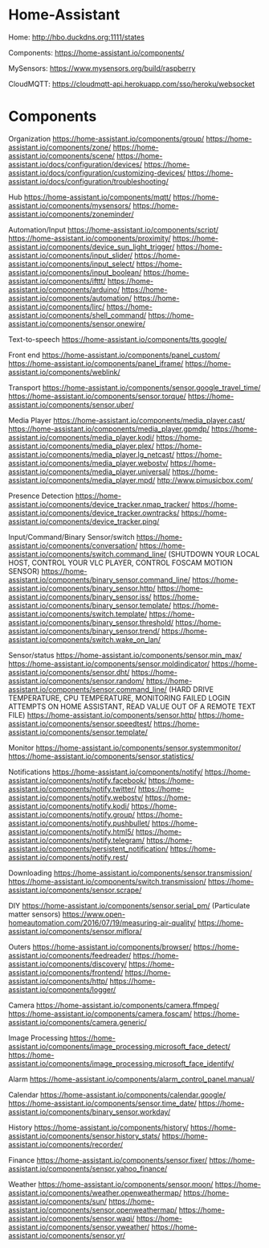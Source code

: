 # Home-Assistant


Home: http://hbo.duckdns.org:1111/states

Components: https://home-assistant.io/components/

MySensors: https://www.mysensors.org/build/raspberry

CloudMQTT: https://cloudmqtt-api.herokuapp.com/sso/heroku/websocket

# Components

Organization
https://home-assistant.io/components/group/
https://home-assistant.io/components/zone/
https://home-assistant.io/components/scene/
https://home-assistant.io/docs/configuration/devices/
https://home-assistant.io/docs/configuration/customizing-devices/
https://home-assistant.io/docs/configuration/troubleshooting/

Hub
https://home-assistant.io/components/mqtt/
https://home-assistant.io/components/mysensors/
https://home-assistant.io/components/zoneminder/

Automation/Input
https://home-assistant.io/components/script/
https://home-assistant.io/components/proximity/
https://home-assistant.io/components/device_sun_light_trigger/
https://home-assistant.io/components/input_slider/
https://home-assistant.io/components/input_select/
https://home-assistant.io/components/input_boolean/
https://home-assistant.io/components/ifttt/
https://home-assistant.io/components/arduino/
https://home-assistant.io/components/automation/
https://home-assistant.io/components/lirc/
https://home-assistant.io/components/shell_command/
https://home-assistant.io/components/sensor.onewire/

Text-to-speech
https://home-assistant.io/components/tts.google/

Front end
https://home-assistant.io/components/panel_custom/
https://home-assistant.io/components/panel_iframe/
https://home-assistant.io/components/weblink/

Transport
https://home-assistant.io/components/sensor.google_travel_time/
https://home-assistant.io/components/sensor.torque/
https://home-assistant.io/components/sensor.uber/

Media Player
https://home-assistant.io/components/media_player.cast/
https://home-assistant.io/components/media_player.gpmdp/
https://home-assistant.io/components/media_player.kodi/
https://home-assistant.io/components/media_player.plex/
https://home-assistant.io/components/media_player.lg_netcast/
https://home-assistant.io/components/media_player.webostv/
https://home-assistant.io/components/media_player.universal/
https://home-assistant.io/components/media_player.mpd/
http://www.pimusicbox.com/

Presence Detection
https://home-assistant.io/components/device_tracker.nmap_tracker/
https://home-assistant.io/components/device_tracker.owntracks/
https://home-assistant.io/components/device_tracker.ping/

Input/Command/Binary Sensor/switch
https://home-assistant.io/components/conversation/
https://home-assistant.io/components/switch.command_line/ (SHUTDOWN YOUR LOCAL HOST, CONTROL YOUR VLC PLAYER, CONTROL FOSCAM MOTION SENSOR)
https://home-assistant.io/components/binary_sensor.command_line/
https://home-assistant.io/components/binary_sensor.http/
https://home-assistant.io/components/binary_sensor.iss/
https://home-assistant.io/components/binary_sensor.template/
https://home-assistant.io/components/switch.template/
https://home-assistant.io/components/binary_sensor.threshold/
https://home-assistant.io/components/binary_sensor.trend/
https://home-assistant.io/components/switch.wake_on_lan/

Sensor/status
https://home-assistant.io/components/sensor.min_max/
https://home-assistant.io/components/sensor.moldindicator/
https://home-assistant.io/components/sensor.dht/
https://home-assistant.io/components/sensor.random/
https://home-assistant.io/components/sensor.command_line/ (HARD DRIVE TEMPERATURE, CPU TEMPERATURE, MONITORING FAILED LOGIN ATTEMPTS ON HOME ASSISTANT, READ VALUE OUT OF A REMOTE TEXT FILE)
https://home-assistant.io/components/sensor.http/
https://home-assistant.io/components/sensor.speedtest/
https://home-assistant.io/components/sensor.template/

Monitor
https://home-assistant.io/components/sensor.systemmonitor/
https://home-assistant.io/components/sensor.statistics/

Notifications
https://home-assistant.io/components/notify/
https://home-assistant.io/components/notify.facebook/
https://home-assistant.io/components/notify.twitter/
https://home-assistant.io/components/notify.webostv/
https://home-assistant.io/components/notify.kodi/
https://home-assistant.io/components/notify.group/
https://home-assistant.io/components/notify.pushbullet/
https://home-assistant.io/components/notify.html5/
https://home-assistant.io/components/notify.telegram/
https://home-assistant.io/components/persistent_notification/
https://home-assistant.io/components/notify.rest/

Downloading
https://home-assistant.io/components/sensor.transmission/
https://home-assistant.io/components/switch.transmission/
https://home-assistant.io/components/sensor.scrape/

DIY
https://home-assistant.io/components/sensor.serial_pm/ (Particulate matter sensors)
https://www.open-homeautomation.com/2016/07/19/measuring-air-quality/
https://home-assistant.io/components/sensor.miflora/

Outers
https://home-assistant.io/components/browser/
https://home-assistant.io/components/feedreader/
https://home-assistant.io/components/discovery/
https://home-assistant.io/components/frontend/
https://home-assistant.io/components/http/
https://home-assistant.io/components/logger/

Camera
https://home-assistant.io/components/camera.ffmpeg/
https://home-assistant.io/components/camera.foscam/
https://home-assistant.io/components/camera.generic/

Image Processing
https://home-assistant.io/components/image_processing.microsoft_face_detect/
https://home-assistant.io/components/image_processing.microsoft_face_identify/

Alarm
https://home-assistant.io/components/alarm_control_panel.manual/

Calendar
https://home-assistant.io/components/calendar.google/
https://home-assistant.io/components/sensor.time_date/
https://home-assistant.io/components/binary_sensor.workday/

History
https://home-assistant.io/components/history/
https://home-assistant.io/components/sensor.history_stats/
https://home-assistant.io/components/recorder/

Finance
https://home-assistant.io/components/sensor.fixer/
https://home-assistant.io/components/sensor.yahoo_finance/

Weather
https://home-assistant.io/components/sensor.moon/
https://home-assistant.io/components/weather.openweathermap/
https://home-assistant.io/components/sun/
https://home-assistant.io/components/sensor.openweathermap/
https://home-assistant.io/components/sensor.waqi/
https://home-assistant.io/components/sensor.yweather/
https://home-assistant.io/components/sensor.yr/
